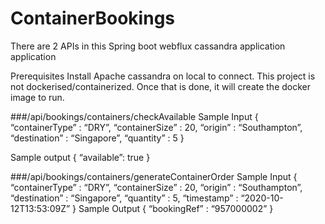 # ContainerBookings

There are 2 APIs in this Spring boot webflux cassandra application application

Prerequisites
Install Apache cassandra on local to connect. This project is not dockerised/containerized. Once that is done, it will create the docker image to run.

###/api/bookings/containers/checkAvailable
Sample Input
{
“containerType” : “DRY”,
“containerSize” : 20,
“origin” : “Southampton”,
“destination” : “Singapore”,
“quantity” : 5
}

Sample output
{
“available”: true
}

###/api/bookings/containers/generateContainerOrder
Sample Input
{
“containerType” : “DRY”,
“containerSize” : 20,
“origin” : “Southampton”,
“destination” : “Singapore”,
“quantity” : 5,
“timestamp” : “2020-10-12T13:53:09Z”
}
Sample Output
{
“bookingRef” : “957000002”
}

